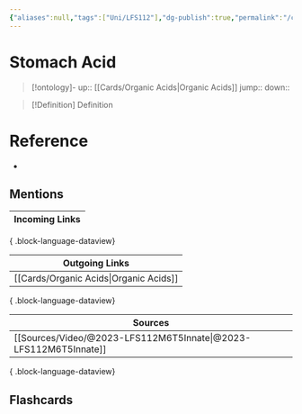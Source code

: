 ```yaml
---
{"aliases":null,"tags":["Uni/LFS112"],"dg-publish":true,"permalink":"/cards/stomach-acid/","dgPassFrontmatter":true}
---
```


# Stomach Acid

> [!ontology]-
> up:: [[Cards/Organic Acids\|Organic Acids]]
> jump:: 
> down:: 

> [!Definition] Definition
> 

# Reference
- 

## Mentions
| Incoming Links |
| -------------- |

{ .block-language-dataview}

| Outgoing Links                            |
| ----------------------------------------- |
| [[Cards/Organic Acids\|Organic Acids]] |

{ .block-language-dataview}

| Sources                                                             |
| ------------------------------------------------------------------- |
| [[Sources/Video/@2023-LFS112M6T5Innate\|@2023-LFS112M6T5Innate]] |

{ .block-language-dataview}

## Flashcards 
